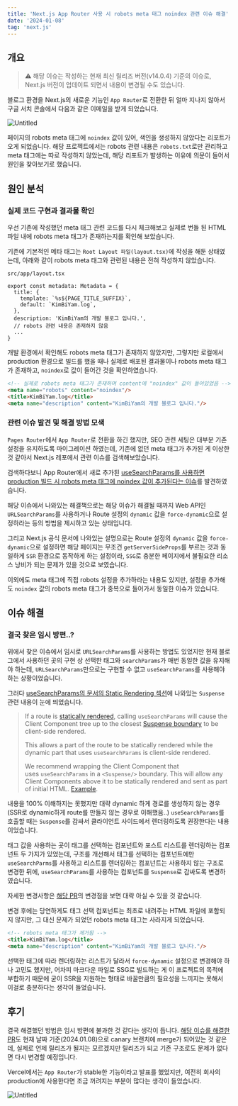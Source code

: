 ```yaml
---
title: 'Next.js App Router 사용 시 robots meta 태그 noindex 관련 이슈 해결'
date: '2024-01-08'
tag: 'next.js'
---
```


## 개요

> ⚠️ 해당 이슈는 작성하는 현재 최신 릴리즈 버전(v14.0.4) 기준의 이슈로, Next.js 버전이 업데이트 되면서 내용이 변경될 수도 있습니다.
> 

블로그 환경을 Next.js의 새로운 기능인 `App Router`로 전환한 뒤 얼마 지나지 않아서 구글 서치 콘솔에서 다음과 같은 이메일을 받게 되었습니다.

![Untitled](/images/posts/next.js/next-robots-meta-noindex-issue_1.png)

페이지의 robots meta 태그에 `noindex` 값이 있어, 색인을 생성하지 않았다는 리포트가 오게 되었습니다.
해당 프로젝트에서는 robots 관련 내용은 `robots.txt`로만 관리하고 meta 태그에는 따로 작성하지 않았는데, 해당 리포트가 발생하는 이유에 의문이 들어서 원인을 찾아보기로 했습니다.

## 원인 분석

### 실제 코드 구현과 결과물 확인

우선 기존에 작성했던 meta 태그 관련 코드를 다시 체크해보고 실제로 번들 된 HTML 파일 내에 robots meta 태그가 존재하는지를 확인해 보았습니다.

기존에 기본적인 메타 태그는 `Root Layout 파일(layout.tsx)`에 작성을 해둔 상태였는데, 아래와 같이 robots meta 태그와 관련된 내용은 전혀 작성하지 않았습니다.

`src/app/layout.tsx`

```tsx
export const metadata: Metadata = {
  title: {
    template: `%s${PAGE_TITLE_SUFFIX}`,
    default: `KimBiYam.log`,
  },
  description: 'KimBiYam의 개발 블로그 입니다.',
  // robots 관련 내용은 존재하지 않음
  ...
}
```

개발 환경에서 확인해도 robots meta 태그가 존재하지 않았지만, 그렇지만 로컬에서 production 환경으로 빌드를 했을 때나 실제로 배포된 결과물이나 robots meta 태그가 존재하고, `noindex`로 값이 들어간 것을 확인하였습니다.

```html
<!-- 실제로 robots meta 태그가 존재하며 content에 "noindex" 값이 들어있었음 -->
<meta name="robots" content="noindex"/>
<title>KimBiYam.log</title>
<meta name="description" content="KimBiYam의 개발 블로그 입니다."/>
```

### 관련 이슈 발견 및 해결 방법 모색

`Pages Router`에서 `App Router`로 전환을 하긴 했지만, SEO 관련 세팅은 대부분 기존 설정을 유지하도록 마이그레이션 하였는데, 기존에 없던 meta 태그가 추가된 게 이상한 것 같아서 Next.js 레포에서 관련 이슈를 검색해보았습니다.

검색하다보니 App Router에서 새로 추가된 [useSearchParams를 사용하면 production 빌드 시 robots meta 태그에 noindex 값이 추가된다는 이슈](https://github.com/vercel/next.js/issues/58615)를 발견하였습니다.

해당 이슈에서 나와있는 해결책으로는 해당 이슈가 해결될 때까지 Web API인 `URLSearchParams`를 사용하거나 Route 설정의 `dynamic` 값을 `force-dynamic`으로 설정하라는 등의 방법을 제시하고 있는 상태입니다.

그리고 Next.js 공식 문서에 나와있는 설명으로는 Route 설정의 `dynamic` 값을 `force-dynamic`으로 설정하면 해당 페이지는 무조건 `getServerSideProps`를 부르는 것과 동일하게 `SSR` 환경으로 동작하게 하는 설정이라, `SSG`로 충분한 페이지에서 불필요한 리소스 낭비가 되는 문제가 있을 것으로 보였습니다.

이외에도 meta 태그에 직접 robots 설정을 추가하라는 내용도 있지만, 설정을 추가해도 `noindex` 값의 robots meta 태그가 중복으로 들어가서 동일한 이슈가 있습니다.

## 이슈 해결

### 결국 찾은 임시 방편..?

위에서 찾은 이슈에서 임시로 `URLSearchParams`를 사용하는 방법도 있었지만 현재 블로그에서 사용하던 곳의 구현 상 선택한 태그와 `searchParams`가 매번 동일한 값을 유지해야 하는데, `URLSearchParams`만으로는 구현할 수 없고 `useSearchParams`를 사용해야 하는 상황이었습니다.

그러다 [useSearchParams의 문서의 Static Rendering 섹션](https://nextjs.org/docs/app/api-reference/functions/use-search-params#static-rendering)에 나와있는 `Suspense` 관련 내용이 눈에 띄었습니다.

> If a route is [statically rendered](https://nextjs.org/docs/app/building-your-application/rendering/server-components#static-rendering-default), calling `useSearchParams` will cause the Client Component tree up to the closest [Suspense boundary](https://nextjs.org/docs/app/building-your-application/routing/loading-ui-and-streaming#example) to be client-side rendered.
> 
> 
> This allows a part of the route to be statically rendered while the dynamic part that uses `useSearchParams` is client-side rendered.
> 
> We recommend wrapping the Client Component that uses `useSearchParams` in a `<Suspense/>` boundary. This will allow any Client Components above it to be statically rendered and sent as part of initial HTML. [Example](https://nextjs.org/docs/app/api-reference/functions/use-search-params#static-rendering).
> 

내용을 100% 이해하지는 못했지만 대략 dynamic 하게 경로를 생성하지 않는 경우(SSR로 dynamic하게 route를 만들지 않는 경우로 이해했음..) `useSearchParams`를 호출할 때는 `Suspense`를 감싸서 클라이언트 사이드에서 렌더링하도록 권장한다는 내용이었습니다.

태그 값을 사용하는 곳이 태그를 선택하는 컴포넌트와 포스트 리스트를 렌더링하는 컴포넌트 두 가지가 있었는데, 구조를 개선해서 태그를 선택하는 컴포넌트에만 `useSearchParms`를 사용하고 리스트를 렌더링하는 컴포넌트는 사용하지 않는 구조로 변경한 뒤에, `useSearchParams`를 사용하는 컴포넌트를 `Suspense`로 감싸도록 변경하였습니다.

자세한 변경사항은 [해당 PR](https://github.com/KimBiYam/KimBiYam.log/pull/230/files)의 변경점을 보면 대략 아실 수 있을 것 같습니다.

변경 후에는 당연하게도 태그 선택 컴포넌트는 최초로 내려주는 HTML 파일에 포함되지 않지만, 그 대신 문제가 되었던 robots meta 태그는 사라지게 되었습니다.

```html
<!-- robots meta 태그가 제거됨 -->
<title>KimBiYam.log</title>
<meta name="description" content="KimBiYam의 개발 블로그 입니다."/>
```

선택한 태그에 따라 렌더링하는 리스트가 달라서 `force-dynamic` 설정으로 변경해야 하나 고민도 했지만, 어차피 마크다운 파일로 SSG로 빌드하는 게 이 프로젝트의 목적에 부합하기 때문에 굳이 SSR을 지원하는 형태로 바꿀만큼의 필요성을 느끼지는 못해서 이걸로 충분하다는 생각이 들었습니다.

## 후기

결국 해결했던 방법은 임시 방편에 불과한 것 같다는 생각이 듭니다. [해당 이슈를 해결한 PR](https://github.com/vercel/next.js/pull/59531)도 현재 날짜 기준(2024.01.08)으로 canary 브랜치에 merge가 되어있는 것 같은데, 실제로 언제 릴리즈가 될지는 모르겠지만 릴리즈가 되고 기존 구조로도 문제가 없다면 다시 변경할 예정입니다.

Vercel에서는 `App Router`가 stable한 기능이라고 발표를 했었지만, 여전히 회사의 production에 사용한다면 조금 꺼려지는 부분이 많다는 생각이 들었습니다.

![Untitled](/images/posts/next.js/next-robots-meta-noindex-issue_2.png)